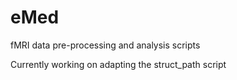 # eMed

fMRI data pre-processing and analysis scripts

Currently working on adapting the struct_path script
